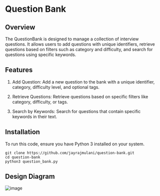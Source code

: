# Question Bank

## Overview

The QuestionBank is designed to manage a collection of interview questions. It allows users to add questions with unique identifiers, retrieve questions based on filters such as category and difficulty, and search for questions using specific keywords.

## Features

1. Add Question: Add a new question to the bank with a unique identifier, category, difficulty level, and optional tags.

2. Retrieve Questions: Retrieve questions based on specific filters like category, difficulty, or tags.

3. Search by Keywords: Search for questions that contain specific keywords in their text.

## Installation

To run this code, ensure you have Python 3 installed on your system.

```
git clone https://github.com/jayrajmulani/question-bank.git
cd question-bank
python3 question_bank.py
```

## Design Diagram
![image](https://github.com/user-attachments/assets/b3fd9ebb-08b6-4c7d-9be9-e51bab701f78)
